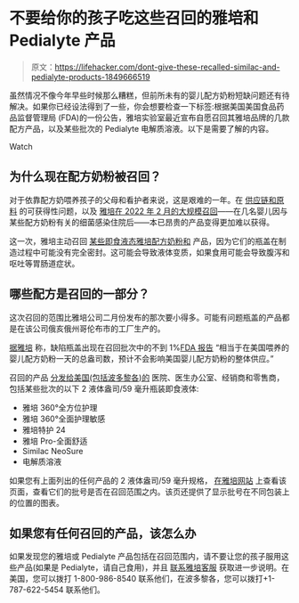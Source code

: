 # 不要给你的孩子吃这些召回的雅培和 Pedialyte 产品

> 原文：<https://lifehacker.com/dont-give-these-recalled-similac-and-pedialyte-products-1849666519>

虽然情况不像今年早些时候那么糟糕，但前所未有的婴儿配方奶粉短缺问题还有待解决。如果你已经设法得到了一些，你会想要检查一下标签:根据美国美国食品药品监督管理局 (FDA)的一份公告，雅培实验室最近宣布自愿召回其雅培品牌的几款配方产品，以及某些批次的 Pedialyte 电解质溶液。以下是需要了解的内容。

Watch

## 为什么现在配方奶粉被召回？

对于依靠配方奶喂养孩子的父母和看护者来说，这是艰难的一年。在 [供应链和原料](https://lifehacker.com/why-you-should-contact-the-manufacturer-directly-and-h-1848564941) 的可获得性问题，以及 [雅培在 2022 年 2 月的大规模召回](https://lifehacker.com/dont-use-these-recalled-infant-formulas-fda-says-1848567003)——在几名婴儿因与某些配方奶粉有关的细菌感染住院后——本已昂贵的产品变得更加难以获得。

这一次，雅培主动召回 [某些即食液态雅培配方奶粉和](https://www.fda.gov/safety/recalls-market-withdrawals-safety-alerts/abbott-voluntarily-recalls-certain-lots-2-fl-oz59-ml-bottles-ready-feed-liquid-products-recall-not) 产品，因为它们的瓶盖在制造过程中可能没有完全密封。这可能会导致液体变质，如果食用可能会导致腹泻和呕吐等胃肠道症状。

## 哪些配方是召回的一部分？

这次召回的范围比雅培公司二月份发布的那次要小得多。可能有问题瓶盖的产品都是在该公司俄亥俄州哥伦布市的工厂生产的。

[据雅培](https://www.similacrecall.com/us/en/home.html) 称，缺陷瓶盖出现在召回批次中的不到 1%[FDA 报告](https://www.fda.gov/safety/recalls-market-withdrawals-safety-alerts/abbott-voluntarily-recalls-certain-lots-2-fl-oz59-ml-bottles-ready-feed-liquid-products-recall-not) “相当于在美国喂养的婴儿配方奶粉一天的总盎司数，预计不会影响美国婴儿配方奶粉的整体供应。”

召回的产品 [分发给美国(包括波多黎各)的](https://www.similacrecall.com/us/en/home.html) 医院、医生办公室、经销商和零售商，包括某些批次的以下 2 液体盎司/59 毫升瓶装即食液体:

*   雅培 360°全方位护理
*   雅培 360°全面护理敏感
*   雅培特护 24
*   雅培 Pro-全面舒适
*   Similac NeoSure
*   电解质溶液

如果您有上面列出的任何产品的 2 液体盎司/59 毫升规格， [在雅培网站](https://www.similacrecall.com/us/en/2-fl-oz-recall-information.html) 上查看该页面，查看它们的批号是否在召回范围之内。该页还提供了显示批号在不同包装上的位置的图表。

## 如果您有任何召回的产品，该怎么办

如果发现您的雅培或 Pedialyte 产品包括在召回范围内，请不要让您的孩子服用这些产品(如果是 Pedialyte，请自己食用)，并且 [联系雅培客服](https://www.fda.gov/safety/recalls-market-withdrawals-safety-alerts/abbott-voluntarily-recalls-certain-lots-2-fl-oz59-ml-bottles-ready-feed-liquid-products-recall-not) 获取进一步说明。在美国，您可以拨打 1-800-986-8540 联系他们，在波多黎各，您可以拨打+1-787-622-5454 联系他们。